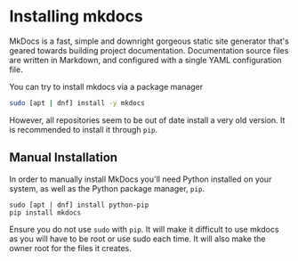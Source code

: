 # Installing mkdocs

MkDocs is a fast, simple and downright gorgeous static site generator that's geared towards building project documentation. Documentation source files are written in Markdown, and configured with a single YAML configuration file.

You can try to install mkdocs via a package manager

```bash
sudo [apt | dnf] install -y mkdocs
```

However, all repositories seem to be out of date install a very old version. It is recommended to install it through ```pip```.

## Manual Installation

In order to manually install MkDocs you'll need Python installed on your system, as well as the Python package manager, ```pip```. 

```
sudo [apt | dnf] install python-pip
pip install mkdocs
```

Ensure you do not use ```sudo``` with ```pip```. It will make it difficult to use mkdocs as you will have to be root or use sudo each time. It will also make the owner root for the files it creates.
